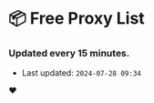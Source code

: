 # :package: Free Proxy List
### Updated every 15 minutes.

- Last updated: `2024-07-28 09:34`

:heart:
